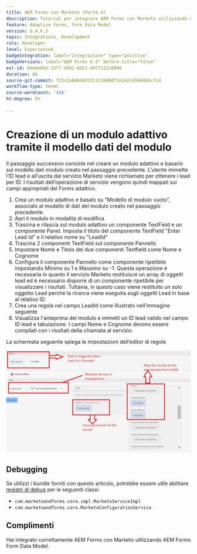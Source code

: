 ```yaml
---
title: AEM Forms con Marketo (Parte 4)
description: Tutorial per integrare AEM Forms con Marketo utilizzando AEM Forms Form Data Model.
feature: Adaptive Forms, Form Data Model
version: 6.4,6.5
topic: Integrations, Development
role: Developer
level: Experienced
badgeIntegration: label="Integrazione" type="positive"
badgeVersions: label="AEM Forms 6.5" before-title="false"
exl-id: 6b44e6b2-15f7-45b2-8d21-d47f122c809d
duration: 84
source-git-commit: f23c2ab86d42531113690df2e342c65060b5c7cd
workflow-type: tm+mt
source-wordcount: '334'
ht-degree: 0%

---
```


# Creazione di un modulo adattivo tramite il modello dati del modulo

Il passaggio successivo consiste nel creare un modulo adattivo e basarlo sul modello dati modulo creato nel passaggio precedente.
L’utente immette l’ID lead e all’uscita dal servizio Marketo viene richiamato per ottenere i lead per ID. I risultati dell’operazione di servizio vengono quindi mappati sui campi appropriati del Forms adattivo.

1. Crea un modulo adattivo e basalo su &quot;Modello di modulo vuoto&quot;, associalo al modello di dati del modulo creato nel passaggio precedente.
1. Apri il modulo in modalità di modifica
1. Trascina e rilascia sul modulo adattivo un componente TextField e un componente Panel. Imposta il titolo del componente TextField &quot;Enter Lead Id&quot; e il relativo nome su &quot;LeadId&quot;
1. Trascina 2 componenti TextField sul componente Pannello
1. Impostare Nome e Titolo dei due componenti Textfield come Nome e Cognome
1. Configura il componente Pannello come componente ripetibile impostando Minimo su 1 e Massimo su -1. Questa operazione è necessaria in quanto il servizio Marketo restituisce un array di oggetti lead ed è necessario disporre di un componente ripetibile per visualizzare i risultati. Tuttavia, in questo caso viene restituito un solo oggetto Lead perché la ricerca viene eseguita sugli oggetti Lead in base al relativo ID.
1. Crea una regola nel campo LeadId come illustrato nell’immagine seguente
1. Visualizza l&#39;anteprima del modulo e immetti un ID lead valido nel campo ID lead e tabulazione. I campi Nome e Cognome devono essere compilati con i risultati della chiamata al servizio.

La schermata seguente spiega le impostazioni dell’editor di regole

![editor di regole](assets/ruleeditor.jfif)

## Debugging

Se utilizzi i bundle forniti con questo articolo, potrebbe essere utile abilitare [registri di debug](http://localhost:4502/system/console/slinglog) per le seguenti classi:

+ `com.marketoandforms.core.impl.MarketoServiceImpl`
+ `com.marketoandforms.core.MarketoConfigurationService`

## Complimenti

Hai integrato correttamente AEM Forms con Marketo utilizzando AEM Forms Form Data Model.